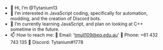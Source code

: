 - 👋 Hi, I’m @Tytanium13
- 👀 I’m interested in JavaScript coding, specifically for automation, modding, and the creation of Discord bots.
- 🌱 I’m currently learning JavaScript, and plan on looking at C++ sometime in the future.
- 📫 How to reach me:
      📧 Email: 'tmull109@eq.edu.au'
      🤙 Phone: +61 432 743 135
      💬 Discord: Tytanium#1778
      
<!---
Tytanium13/Tytanium13 is a ✨ special ✨ repository because its `README.md` (this file) appears on your GitHub profile.
You can click the Preview link to take a look at your changes.
--->
